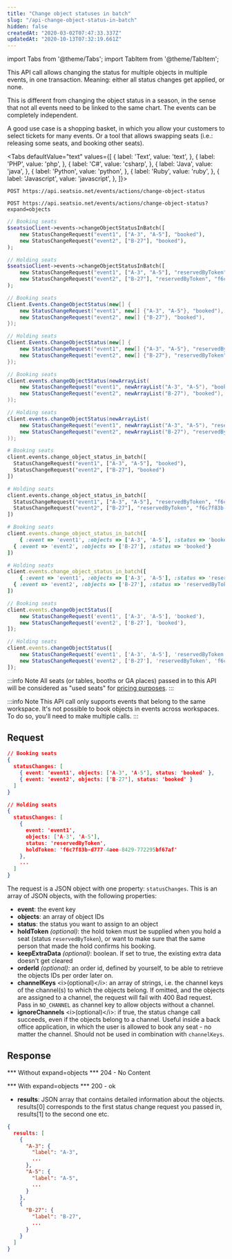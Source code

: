 ```yaml
---
title: "Change object statuses in batch"
slug: "/api-change-object-status-in-batch"
hidden: false
createdAt: "2020-03-02T07:47:33.337Z"
updatedAt: "2020-10-13T07:32:19.661Z"
---
```


import Tabs from '@theme/Tabs';
import TabItem from '@theme/TabItem';

This API call allows changing the status for multiple objects in multiple events, in one transaction. Meaning: either all status changes get applied, or none.

This is different from changing the object status in a season, in the sense that not all events need to be linked to the same chart. The events can be completely independent.

A good use case is a shopping basket, in which you allow your customers to select tickets for many events. Or a tool that allows swapping seats (i.e.: releasing some seats, and booking other seats).


<Tabs 
  defaultValue="text"
  values={[
{ label: 'Text', value: 'text', },
{ label: 'PHP', value: 'php', },
{ label: 'C#', value: 'csharp', },
{ label: 'Java', value: 'java', },
{ label: 'Python', value: 'python', },
{ label: 'Ruby', value: 'ruby', },
{ label: 'Javascript', value: 'javascript', },
]}>
<TabItem value='text'>

```text
POST https://api.seatsio.net/events/actions/change-object-status

POST https://api.seatsio.net/events/actions/change-object-status?expand=objects

```

</TabItem>
<TabItem value='php'>

```php
// Booking seats
$seatsioClient->events->changeObjectStatusInBatch([
	new StatusChangeRequest("event1", ["A-3", "A-5"], "booked"),
	new StatusChangeRequest("event2", ["B-27"], "booked"),
);

// Holding seats
$seatsioClient->events->changeObjectStatusInBatch([
	new StatusChangeRequest("event1", ["A-3", "A-5"], "reservedByToken", "f6c7f83b-d777-4aee-8429-772295bf67af"),
	new StatusChangeRequest("event2", ["B-27"], "reservedByToken", "f6c7f83b-d777-4aee-8429-772295bf67af"),
);
```

</TabItem>
<TabItem value='csharp'>

```csharp
// Booking seats
Client.Events.ChangeObjectStatus(new[] {
	new StatusChangeRequest("event1", new[] {"A-3", "A-5"}, "booked"),
	new StatusChangeRequest("event2", new[] {"B-27"}, "booked"),
});

// Holding seats
Client.Events.ChangeObjectStatus(new[] {
	new StatusChangeRequest("event1", new[] {"A-3", "A-5"}, "reservedByToken", "f6c7f83b-d777-4aee-8429-772295bf67af"),
	new StatusChangeRequest("event2", new[] {"B-27"}, "reservedByToken", "f6c7f83b-d777-4aee-8429-772295bf67af"),
});
```

</TabItem>
<TabItem value='java'>

```java
// Booking seats
client.events.changeObjectStatus(newArrayList(
	new StatusChangeRequest("event1", newArrayList("A-3", "A-5"), "booked"),
	new StatusChangeRequest("event2", newArrayList("B-27"), "booked"),
));

// Holding seats
client.events.changeObjectStatus(newArrayList(
	new StatusChangeRequest("event1", newArrayList("A-3", "A-5"), "reservedByToken", "f6c7f83b-d777-4aee-8429-772295bf67af"),
	new StatusChangeRequest("event2", newArrayList("B-27"), "reservedByToken", "f6c7f83b-d777-4aee-8429-772295bf67af"),
));
```

</TabItem>
<TabItem value='python'>

```python
# Booking seats
client.events.change_object_status_in_batch([
  StatusChangeRequest("event1", ["A-3", "A-5"], "booked"),
  StatusChangeRequest("event2", ["B-27"], "booked")
])

# Holding seats
client.events.change_object_status_in_batch([
  StatusChangeRequest("event1", ["A-3", "A-5"], "reservedByToken", "f6c7f83b-d777-4aee-8429-772295bf67af"),
  StatusChangeRequest("event2", ["B-27"], "reservedByToken", "f6c7f83b-d777-4aee-8429-772295bf67af")
])

```

</TabItem>
<TabItem value='ruby'>

```ruby
# Booking seats
client.events.change_object_status_in_batch([
	{ :event => 'event1', :objects => ['A-3', 'A-5'], :status => 'booked'},
  { :event => 'event2', :objects => ['B-27'], :status => 'booked'}
])

# Holding seats
client.events.change_object_status_in_batch([
	{ :event => 'event1', :objects => ['A-3', 'A-5'], :status => 'reservedByToken', :holdToken => 'f6c7f83b-d777-4aee-8429-772295bf67af'},
  { :event => 'event2', :objects => ['B-27'], :status => 'reservedByToken', :holdToken => 'f6c7f83b-d777-4aee-8429-772295bf67af'}
])

```

</TabItem>
<TabItem value='javascript'>

```javascript
// Booking seats
client.events.changeObjectStatus([
	new StatusChangeRequest('event1', ['A-3', 'A-5'], 'booked'),
	new StatusChangeRequest('event2', ['B-27'], 'booked'),
]);

// Holding seats
client.events.changeObjectStatus([
	new StatusChangeRequest('event1', ['A-3', 'A-5'], 'reservedByToken', 'f6c7f83b-d777-4aee-8429-772295bf67af'),
	new StatusChangeRequest('event2', ['B-27'], 'reservedByToken', 'f6c7f83b-d777-4aee-8429-772295bf67af'),
]);
```

</TabItem>
</Tabs>



:::info Note
All seats (or tables, booths or GA places) passed in to this API will be considered as "used seats" for [pricing purposes](https://www.seats.io/pricing).
:::

:::info Note
This API call only supports events that belong to the same workspace. It's not possible to book objects in events across workspaces. To do so, you'll need to make multiple calls.
:::

## Request

```json
// Booking seats
{
  statusChanges: [
    { event: 'event1', objects: ['A-3', 'A-5'], status: 'booked' },
    { event: 'event2', objects: ['B-27'], status: 'booked' }
  ]
}

// Holding seats
{
  statusChanges: [
    { 
      event: 'event1', 
      objects: ['A-3', 'A-5'], 
      status: 'reservedByToken',
      holdToken: 'f6c7f83b-d777-4aee-8429-772295bf67af'
    },
    ...
  ]
}
```
The request is a JSON object with one property: `statusChanges`. This is an array of JSON objects, with the following properties:

* **event**: the event key
* **objects**: an array of object IDs
* **status**: the status you want to assign to an object
* **holdToken** *(optional)*: the hold token must be supplied when you hold a seat (status `reservedByToken`), or want to make sure that the same person that made the hold confirms his booking.
* **keepExtraData** *(optional)*: boolean. If set to true, the existing extra data doesn't get cleared
* **orderId** *(optional)*: an order id, defined by yourself, to be able to retrieve the objects IDs per order later on.
* **channelKeys** &lt;i&gt;(optional)&lt;/i&gt;: an array of strings, i.e. the channel keys of the channel(s) to which the objects belong. If omitted, and the objects are assigned to a channel, the request will fail with 400 Bad request. Pass in `NO_CHANNEL` as channel key to allow objects without a channel.
* **ignoreChannels** &lt;i&gt;(optional)&lt;/i&gt;: if true, the status change call succeeds, even if the objects belong to a channel. Useful inside a back office application, in which the user is allowed to book any seat - no matter the channel.
Should not be used in combination with `channelKeys`.
## Response
*** Without expand=objects ***
204 - No Content

*** With expand=objects ***
200 - ok

* **results**: JSON array that contains detailed information about the objects. results[0] corresponds to the first status change request you passed in, results[1] to the second one etc.
```json
{
  results: [
    {
      "A-3": {
        "label": "A-3",
        ...
      },
      "A-5": {
        "label": "A-5",
        ...
      }
    },
    {
      "B-27": {
        "label": "B-27",
        ...
      }
    }
  ]
}
```

